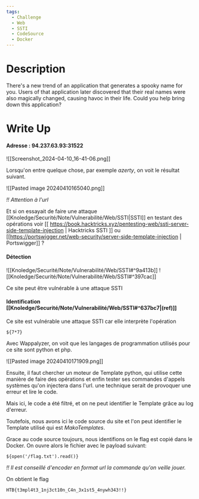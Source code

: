 ```yaml
---
tags:
  - Challenge
  - Web
  - SSTI
  - CodeSource
  - Docker
---
```

# Description 

There's a new trend of an application that generates a spooky name for you. Users of that application later discovered that their real names were also magically changed, causing havoc in their life. Could you help bring down this application?

# Write Up

#### Adresse : 94.237.63.93:31522

![[Screenshot_2024-04-10_16-41-06.png]]

Lorsqu'on entre quelque chose, par exemple *azerty*, on voit le résultat suivant.

![[Pasted image 20240410165040.png]]

*!! Attention à l'url*

Et si on essayait de faire une attaque [[Knoledge/Securité/Note/Vulnerabilité/Web/SSTI|SSTI]] en testant des opérations voir [[ https://book.hacktricks.xyz/pentesting-web/ssti-server-side-template-injection | Hacktricks SSTI ]] ou [[https://portswigger.net/web-security/server-side-template-injection | Portswigger]] ?

#### Détection

![[Knoledge/Securité/Note/Vulnerabilité/Web/SSTI#^9a413b]]
![[Knoledge/Securité/Note/Vulnerabilité/Web/SSTI#^397cac]]

Ce site peut être vulnérable à une attaque SSTI
#### Identification [[Knoledge/Securité/Note/Vulnerabilité/Web/SSTI#^637bc7|(ref)]]


Ce site est vulnérable une attaque SSTI car elle interprète l'opération 
```copier
${7*7} 
```

Avec Wappalyzer, on voit que les langages de programmation utilisés pour ce site sont python et php.
	
![[Pasted image 20240410171909.png]]

Ensuite, il faut chercher un moteur de Template python, qui utilise cette manière de faire des opérations et enfin tester ses commandes d'appels systèmes qu'on injectera dans l'url.
une technique serait de provoquer une erreur et lire le code.

Mais ici, le code a été filtré, et on ne peut identifier le Template grâce au log d'erreur.

Toutefois, nous avons ici le code source du site et l'on peut identifier  le Template utilisé qui est *MakoTemplates*.

Grace au code source toujours, nous identifions on le flag est copié dans le Docker. On ouvre alors le fichier avec le payload suivant:
```copier
${open('/flag.txt').read()}
```
*!! Il est conseillé d'encoder en format url la commande qu'on veille jouer.*

On obtient le flag

```copier
HTB{t3mpl4t3_1nj3ct10n_C4n_3x1st5_4nywh343!!}
```